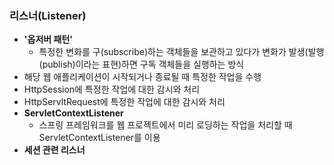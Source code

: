 ### 리스너(Listener)
* **'옵저버 패턴'**
  * 특정한 변화를 구(subscribe)하는 객체들을 보관하고 있다가 변화가 발생(발행(publish)이라는 표현)하면 구독 객체들을 실행하는 방식
* 해당 웹 애플리케이션이 시작되거나 종료될 때 특정한 작업을 수행
* HttpSession에 특정한 작업에 대한 감시와 처리
* HttpServltRequest에 특정한 작업에 대한 감시와 처리
* **ServletContextListener**
  * 스프링 프레임워크를 웹 프로젝트에서 미리 로딩하는 작업을 처리할 때 ServletContextListener를 이용
* **세션 관련 리스너**
